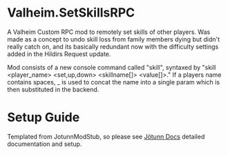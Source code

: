# Valheim.SetSkillsRPC

A Valheim Custom RPC mod to remotely set skills of other players. Was made as a concept to undo skill loss from family members dying but didn't really catch on,
and its basically redundant now with the difficulty settings added in the Hildirs Request update.

Mod consists of a new console command called "skill", syntaxed by "skill <player_name> <set,up,down> <skillname[]> <value[]>." If a players name contains spaces, _ is used to concat the name into a single param which is then substituted in the backend.

#  Setup Guide

Templated from JotunnModStub, so please see [Jötunn Docs](https://valheim-modding.github.io/Jotunn/guides/overview.html) detailed documentation and setup.
